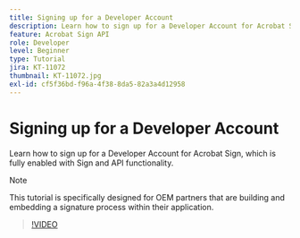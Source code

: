 ```yaml
---
title: Signing up for a Developer Account
description: Learn how to sign up for a Developer Account for Acrobat Sign, which is fully enabled with Sign and API functionality
feature: Acrobat Sign API
role: Developer
level: Beginner
type: Tutorial
jira: KT-11072
thumbnail: KT-11072.jpg
exl-id: cf5f36bd-f96a-4f38-8da5-82a3a4d12958
---
```

# Signing up for a Developer Account

Learn how to sign up for a Developer Account for Acrobat Sign, which is fully enabled with Sign and API functionality.

>[!NOTE]
>
>This tutorial is specifically designed for OEM partners that are building and embedding a signature process within their application.

>[!VIDEO](https://video.tv.adobe.com/v/347347?hidetitle=true)
